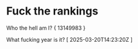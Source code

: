 # Fuck the rankings

Who the hell am I?
{ 13149983 }

What fucking year is it?
[ 2025-03-20T14:23:20Z ]
